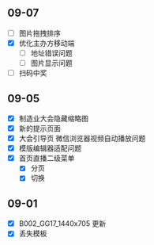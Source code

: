 ## 09-07

- [ ] 图片拖拽排序
- [x] 优化主办方移动端
	- [ ] 地址错误问题
	- [ ] 图片显示问题
- [ ] 扫码中奖
## 09-05

- [x] 制造业大会隐藏缩略图
- [x] 新的提示页面
- [x] 大会引导页 微信浏览器视频自动播放问题
- [x] 模版编辑器适配问题
- [x] 首页直播二级菜单
	- [x] 分页
	- [x] 切换
## 09-01

- [x] B002_GG17_1440x705 更新
- [x] 丢失模板